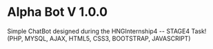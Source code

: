 # Alpha Bot V 1.0.0
Simple ChatBot designed during the HNGInternship4 -- STAGE4 Task!<br>
(PHP, MYSQL, AJAX, HTML5, CSS3, BOOTSTRAP, JAVASCRIPT)
